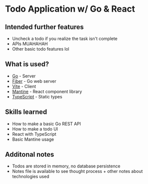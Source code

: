 # Todo Application w/ Go & React

## Intended further features
* Uncheck a todo if you realize the task isn't complete
* APIs MUAHAHAH
* Other basic todo features lol

## What is used?
* [Go](https://go.dev/) - Server
* [Fiber](https://github.com/gofiber/fiber) - Go web server
* [Vite](https://vitejs.dev/) - Client
* [Mantine](https://mantine.dev/) - React component library
* [TypeScript](https://www.typescriptlang.org/) - Static types

## Skills learned
* How to make a basic Go REST API
* How to make a todo UI
* React with TypeScript
* Basic Mantine usage

## Additonal notes
* Todos are stored in memory, no database persistence
* Notes file is available to see thought process + other notes about technologies used

